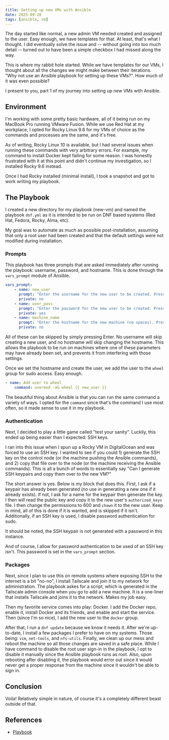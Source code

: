 ```yaml
---
title: Setting up new VMs with Ansible
date: 2025-09-28
tags: [ansible, vm]
---
```


The day started like normal, a new admin VM needed created and assigned to the user. Easy enough, we have templates for that. At least, that's what I thought. I did eventually solve the issue and -- without going into too much detail -- turned out to have been a simple checkbox I had missed along the way.

This is where my rabbit hole started. While we have templates for our VMs, I thought about all the changes we might make between their iterations. "Why not use an Ansible playbook for setting up these VMs?". How much of it was even possible?

I present to you, part 1 of my journey into setting up new VMs with Ansible.

## Environment
I'm working with some pretty basic hardware, all of it being run on my MacBook Pro running VMware Fusion. While we use Red Hat at my workplace, I opted for Rocky Linux 9.6 for my VMs of choice as the commands and processes are the same, and it's free.

As of writing, Rocky Linux 10 is available, but I had several issues when running these commands with very arbitrary errors. For example, my command to install Docker kept failing for some reason. I was honestly frustrated with it at this point and didn't continue my investigation, so I installed Rocky 9.6 instead.

Once I had Rocky installed (minimal install), I took a snapshot and got to work writing my playbook.

## The Playbook
I created a new directory for my playbook (new-vm) and named the playbook `dnf.yml` as it is intended to be run on DNF based systems (Red Hat, Fedora, Rocky, Alma, etc).

My goal was to automate as much as possible post-installation, assuming that only a root user had been created and that the default settings were not modified during installation.

### Prompts
This playbook has three prompts that are asked immediately after running the playbook: username, password, and hostname. This is done through the `vars_prompt` module of Ansible.

```yml
vars_prompt:
    - name: new_user
      prompt: "Enter the username for the new user to be created. Press Enter to skip."
      private: no
    - name: user_pass
      prompt: "Enter the password for the new user to be created. Press Enter to skip."
      private: yes
    - name: machine_name
      prompt: "Enter the hostname for the new machine (no spaces). Press Enter to skip."
      private: no
```

All of these can be skipped by simply pressing Enter. No username will skip creating a new user, and no hostname will skip changing the hostname. This allows the playbook to be run on machines where one of these parameters may have already been set, and prevents it from interfering with those settings.

Once we set the hostname and create the user, we add the user to the `wheel` group for sudo access. Easy enough.

```yml
- name: Add user to wheel
    command: usermod -aG wheel {{ new_user }}
```

The beautiful thing about Ansible is that you can run the same command a variety of ways. I opted for the `command` since that's the command I use most often, so it made sense to use it in my playbook.

### Authentication
Next, I decided to play a little game called "test your sanity". Luckliy, this ended up being easier than I expected: SSH keys.

I ran into this issue when I spun up a Rocky VM in DigitalOcean and was forced to use an SSH key. I wanted to see if you could 1) generate the SSH key on the control node (or the machine pushing the Ansible commands), and 2) copy that file over to the node (or the machine receiving the Ansible commands). This is all a bunch of words to essentially say "Can I generate SSH keypairs and copy them over to the new VM?"

The short answer is yes. Below is my block that does this. First, I ask if a keypair has already been generated (no use in generating a new one if it already exists). If not, I ask for a name for the keypair then generate the key. I then will read the public key and copy it to the new user's `authorized_keys` file. I then change the permissions to 600 and `chown` it to the new user. Keep in mind, all of this is done if it is wanted, and is skipped if it isn't. Additionally, if an SSH key is used, I disable password authentication for sudo.

It should be noted, the SSH keypair is not generated with a password in this instance.

And of course, I allow for password authentication to be used of an SSH key isn't. This password is set in the `vars_prompt` section.

### Packages
Next, since I plan to use this on remote systems where exposing SSH to the internet is a bit "no-no", I install Tailscale and join it to my network for administration. The playbook askes for a script, which is generated in the Tailscale admin console when you go to add a new machine. It is a one-liner that installs Tailscale and joins it to the network. Makes my job easy.

Then my favorite service comes into play: Docker. I add the Docker repo, enable it, install Docker and its friends, and enable and start the service. Then (since I'm so nice), I add the new user to the `docker` group.

After that, I run a `dnf update` because we know it needs it. After we're up-to-date, I install a few packages I prefer to have on my systems. Those being: `vim`, `net-tools`, and `nfs-utils`. Finally, we clean up our mess and reboot the machine so all those changes are saved in a safe place. While I have command to disable the root user sign-in in the playbook, I opt to disable it manually since the Ansible playbook runs as root. Also, upon rebooting after disabling it, the playbook would error out since it would never get a proper response from the machine since it wouldn't be able to sign in.

## Conclusion
Voila! Relatively simple in nature, of course it's a completely different beast outside of that.

## References
- [Playbook](https://github.com/thackmaster/homelab/blob/main/ansible/playbooks/new-vm/dnf.yml)
